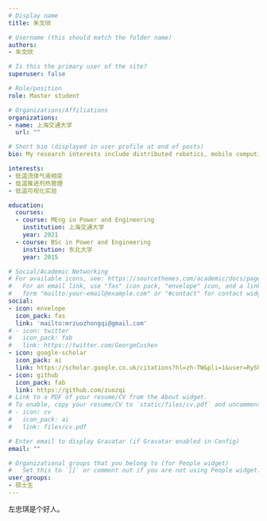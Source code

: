 ```yaml
---
# Display name
title: 朱文欣

# Username (this should match the folder name)
authors:
- 朱文欣

# Is this the primary user of the site?
superuser: false

# Role/position
role: Master student

# Organizations/Affiliations
organizations:
- name: 上海交通大学
  url: ""

# Short bio (displayed in user profile at end of posts)
bio: My research interests include distributed robotics, mobile computing and programmable matter.

interests:
- 低温流体气液相变
- 低温推进剂热管理
- 低温可视化实验

education:
  courses:
  - course: MEng in Power and Engineering
    institution: 上海交通大学
    year: 2021
  - course: BSc in Power and Engineering
    institution: 东北大学
    year: 2015

# Social/Academic Networking
# For available icons, see: https://sourcethemes.com/academic/docs/page-builder/#icons
#   For an email link, use "fas" icon pack, "envelope" icon, and a link in the
#   form "mailto:your-email@example.com" or "#contact" for contact widget.
social:
- icon: envelope
  icon_pack: fas
  link: 'mailto:mrzuozhongqi@gmail.com'
# - icon: twitter
#   icon_pack: fab
#   link: https://twitter.com/GeorgeCushen
- icon: google-scholar
  icon_pack: ai
  link: https://scholar.google.co.uk/citations?hl=zh-TW&pli=1&user=RySh-W8AAAAJ
- icon: github
  icon_pack: fab
  link: https://github.com/zuozqi
# Link to a PDF of your resume/CV from the About widget.
# To enable, copy your resume/CV to `static/files/cv.pdf` and uncomment the lines below.
# - icon: cv
#   icon_pack: ai
#   link: files/cv.pdf

# Enter email to display Gravatar (if Gravatar enabled in Config)
email: ""

# Organizational groups that you belong to (for People widget)
#   Set this to `[]` or comment out if you are not using People widget.
user_groups:
- 硕士生
---
```


左忠琪是个好人。
